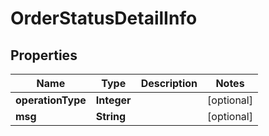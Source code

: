 

# OrderStatusDetailInfo


## Properties

Name | Type | Description | Notes
------------ | ------------- | ------------- | -------------
**operationType** | **Integer** |  |  [optional]
**msg** | **String** |  |  [optional]



